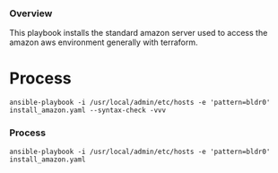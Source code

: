 ### Overview

This playbook installs the standard amazon server used to access the amazon aws environment generally with terraform.


# Process

    ansible-playbook -i /usr/local/admin/etc/hosts -e 'pattern=bldr0' install_amazon.yaml --syntax-check -vvv


### Process

    ansible-playbook -i /usr/local/admin/etc/hosts -e 'pattern=bldr0' install_amazon.yaml

